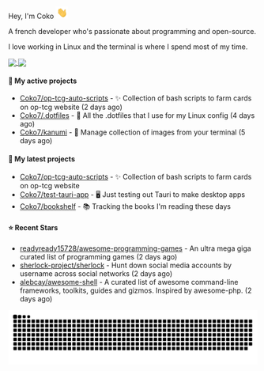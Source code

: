 Hey, I'm Coko <img src="./images/hi.gif" width="25" />

A french developer who's passionate about programming and open-source.

I love working in Linux and the terminal is where I spend most of my time.

<a href="https://github.com/anuraghazra/github-readme-stats">
  <img height=200 align="center" src="https://github-readme-stats.vercel.app/api/top-langs?username=coko7&layout=donut&theme=transparent" />
</a>
<a href="https://github.com/anuraghazra/convoychat">
  <img height=200 align="center" src="https://github-readme-stats.vercel.app/api?username=coko7&show_icons=true&theme=transparent" />
</a>

#### 👷 My active projects

- [Coko7/op-tcg-auto-scripts](https://github.com/Coko7/op-tcg-auto-scripts) - ✨ Collection of bash scripts to farm cards on op-tcg website (2 days ago)
- [Coko7/.dotfiles](https://github.com/Coko7/.dotfiles) - 🔧 All the .dotfiles that I use for my Linux config (4 days ago)
- [Coko7/kanumi](https://github.com/Coko7/kanumi) - 🎨 Manage collection of images from your terminal (5 days ago)

#### 🌱 My latest projects

- [Coko7/op-tcg-auto-scripts](https://github.com/Coko7/op-tcg-auto-scripts) - ✨ Collection of bash scripts to farm cards on op-tcg website
- [Coko7/test-tauri-app](https://github.com/Coko7/test-tauri-app) - 🖥️ Just testing out Tauri to make desktop apps
- [Coko7/bookshelf](https://github.com/Coko7/bookshelf) - 📚 Tracking the books I&#39;m reading these days 

#### ⭐ Recent Stars

- [readyready15728/awesome-programming-games](https://github.com/readyready15728/awesome-programming-games) - An ultra mega giga curated list of programming games (2 days ago)
- [sherlock-project/sherlock](https://github.com/sherlock-project/sherlock) - Hunt down social media accounts by username across social networks (2 days ago)
- [alebcay/awesome-shell](https://github.com/alebcay/awesome-shell) - A curated list of awesome command-line frameworks, toolkits, guides and gizmos. Inspired by awesome-php. (2 days ago)

<picture>
  <source media="(prefers-color-scheme: dark)"  srcset="https://raw.githubusercontent.com/Coko7/Coko7/snake/github-contribution-grid-snake-dark.svg">
  <source media="(prefers-color-scheme: light)" srcset="https://raw.githubusercontent.com/Coko7/Coko7/snake/github-contribution-grid-snake-light.svg">
  <img align="center" alt="GitHub Contribution Snake" src="https://raw.githubusercontent.com/Coko7/Coko7/snake/github-contribution-grid-snake-light.svg">
</picture>
